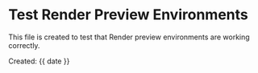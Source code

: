 # Test Render Preview Environments

This file is created to test that Render preview environments are working correctly.

Created: {{ date }}